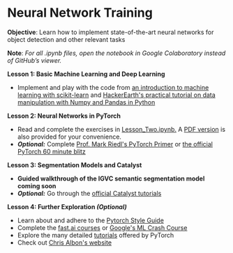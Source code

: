 # Neural Network Training

**Objective**: Learn how to implement state-of-the-art neural networks for object detection and other relevant tasks 

**Note**: *For all .ipynb files, open the notebook in Google Colaboratory instead of GitHub’s viewer.*

**Lesson 1: Basic Machine Learning and Deep Learning**
+ Implement and play with the code from [an introduction to machine learning with scikit-learn](https://scikit-learn.org/stable/tutorial/basic/tutorial.html) and [HackerEarth's practical tutorial on data manipulation with Numpy and Pandas in Python
](https://www.hackerearth.com/practice/machine-learning/data-manipulation-visualisation-r-python/tutorial-data-manipulation-numpy-pandas-python/tutorial/)

**Lesson 2: Neural Networks in PyTorch**
+ Read and complete the exercises in [Lesson_Two.ipynb.](https://github.com/RoboJackets/nn-training/blob/master/Lesson_Two.ipynb) A [PDF version](https://github.com/RoboJackets/nn-training/blob/master/Lesson_Two.pdf) is also provided for your convenience. 
+ ***Optional:*** Complete [Prof. Mark Riedl's PyTorch Primer](https://colab.research.google.com/drive/1DgkVmi6GksWOByhYVQpyUB4Rk3PUq0Cp) or [the official PyTorch 60 minute blitz](https://pytorch.org/tutorials/beginner/deep_learning_60min_blitz.html)

**Lesson 3: Segmentation Models and Catalyst**
+ **Guided walkthrough of the IGVC semantic segmentation model coming soon**
+ ***Optional:*** Go through the [official Catalyst tutorials](https://github.com/catalyst-team/catalyst)

**Lesson 4: Further Exploration *(Optional)***
+ Learn about and adhere to the [Pytorch Style Guide](https://github.com/IgorSusmelj/pytorch-styleguide)
+ Complete the [fast.ai courses](https://www.fast.ai/) or [Google's ML Crash Course](https://developers.google.com/machine-learning/crash-course)
+ Explore the many detailed [tutorials](https://pytorch.org/tutorials/) offered by PyTorch
+ Check out [Chris Albon's website](https://chrisalbon.com/)
